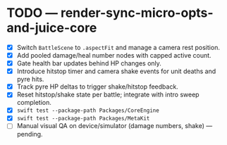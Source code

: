 # TODO — render-sync-micro-opts-and-juice-core

- [x] Switch `BattleScene` to `.aspectFit` and manage a camera rest position.
- [x] Add pooled damage/heal number nodes with capped active count.
- [x] Gate health bar updates behind HP changes only.
- [x] Introduce hitstop timer and camera shake events for unit deaths and pyre hits.
- [x] Track pyre HP deltas to trigger shake/hitstop feedback.
- [x] Reset hitstop/shake state per battle; integrate with intro sweep completion.
- [x] `swift test --package-path Packages/CoreEngine`
- [x] `swift test --package-path Packages/MetaKit`
- [ ] Manual visual QA on device/simulator (damage numbers, shake) — pending.
